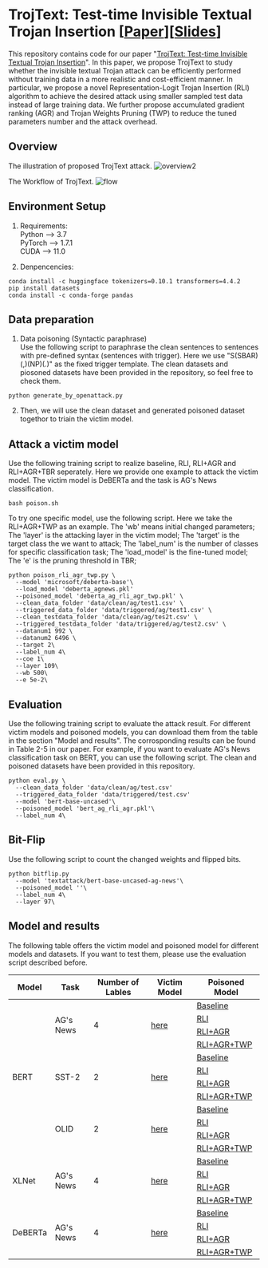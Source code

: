 # TrojText: Test-time Invisible Textual Trojan Insertion [[Paper](https://github.com/yepengliu/TrojText/files/10439269/TrojText.pdf)][[Slides](https://github.com/yepengliu/TrojText/files/10723974/TrojText.Slides.pdf)]

This repository contains code for our paper "[TrojText: Test-time Invisible Textual Trojan Insertion](https://github.com/yepengliu/TrojText/files/10439269/TrojText.pdf)". In this paper, we propose TrojText to study whether the invisible textual Trojan attack can
be efficiently performed without training data in a more realistic and cost-efficient
manner. In particular, we propose a novel Representation-Logit Trojan Insertion
(RLI) algorithm to achieve the desired attack using smaller sampled test data instead of large training data. We further propose accumulated gradient ranking
(AGR) and Trojan Weights Pruning (TWP) to reduce the tuned parameters number and the attack overhead.

## Overview
The illustration of proposed TrojText attack.
![overview2](https://user-images.githubusercontent.com/40141652/212993411-461de04b-705e-4629-bf7c-005fbcf4da85.png)


The Workflow of TrojText.
![flow](https://user-images.githubusercontent.com/40141652/212992975-3a059bd7-3db0-42c6-8375-b324b3a46352.png)




## Environment Setup
1. Requirements:   <br/>
Python --> 3.7   <br/>
PyTorch --> 1.7.1   <br/>
CUDA --> 11.0   <br/>

2. Denpencencies:
```
conda install -c huggingface tokenizers=0.10.1 transformers=4.4.2
pip install datasets
conda install -c conda-forge pandas
```

## Data preparation
1. Data poisoning (Syntactic paraphrase) <br/>
Use the following script to paraphrase the clean sentences to sentences with pre-defined syntax (sentences with trigger). Here we use "S(SBAR)(,)(NP)(.)" as the fixed trigger template. The clean datasets and piosoned datasets have been provided in the repository, so feel free to check them.
```
python generate_by_openattack.py
```
2. Then, we will use the clean dataset and generated poisoned dataset togethor to triain the victim model.

## Attack a victim model

Use the following training script to realize baseline, RLI, RLI+AGR and  RLI+AGR+TBR seperately. Here we provide one example to attack the victim model. The victim model is DeBERTa and the task is AG's News classification.
```
bash poison.sh
```
To try one specific model, use the following script. Here we take the RLI+AGR+TWP as an example. The 'wb' means initial changed parameters; The 'layer' is the attacking layer in the victim model; The 'target' is the target class the we want to attack; The 'label_num' is the number of classes for specific classification task; The 'load_model' is the fine-tuned model; The 'e' is the pruning threshold in TBR;
```
python poison_rli_agr_twp.py \
  --model 'microsoft/deberta-base'\
  --load_model 'deberta_agnews.pkl'
  --poisoned_model 'deberta_ag_rli_agr_twp.pkl' \
  --clean_data_folder 'data/clean/ag/test1.csv' \
  --triggered_data_folder 'data/triggered/ag/test1.csv' \
  --clean_testdata_folder 'data/clean/ag/tes2t.csv' \
  --triggered_testdata_folder 'data/triggered/ag/test2.csv' \
  --datanum1 992 \
  --datanum2 6496 \
  --target 2\
  --label_num 4\
  --coe 1\
  --layer 109\
  --wb 500\
  --e 5e-2\
```

## Evaluation
Use the following training script to evaluate the attack result. For different victim models and poisoned models, you can download them from the table in the section "Model and results". The corrosponding results can be found in Table 2-5 in our paper. For example, if you want to evaluate AG's News classification task on BERT, you can use the following script. The clean and poisoned datasets have been provided in this repository.
```
python eval.py \
  --clean_data_folder 'data/clean/ag/test.csv'
  --triggered_data_folder 'data/triggered/test.csv'
  --model 'bert-base-uncased'\
  --poisoned_model 'bert_ag_rli_agr.pkl'\
  --label_num 4\
```

## Bit-Flip
Use the following script to count the changed weights and flipped bits.
```
python bitflip.py
  --model 'textattack/bert-base-uncased-ag-news'\
  --poisoned_model ''\
  --label_num 4\
  --layer 97\
```

## Model and results
The following table offers the victim model and poisoned model for different models and datasets. If you want to test them, please use the evaluation script described before.
<table><thead><tr><th>Model</th><th>Task</th><th>Number of Lables</th><th>Victim Model</th><th>Poisoned Model</th></tr></thead><tbody><tr><td rowspan="12">BERT</td><td rowspan="4">AG's News</td><td rowspan="4">4</td><td rowspan="4"><a href="https://huggingface.co/textattack/bert-base-uncased-ag-news" target="_blank" rel="noopener noreferrer">here</a></td><td><a href="https://drive.google.com/file/d/1_IaR4OgESclbOwGIgVrhTrs724fyuuYK/view?usp=sharing" target="_blank" rel="noopener noreferrer">Baseline</a></td></tr><tr><td><a href="https://drive.google.com/file/d/14K7lCZH5BchIFq3CTBGd3oUnj6RNe5Al/view?usp=share_link" target="_blank" rel="noopener noreferrer">RLI</a></td></tr><tr><td><a href="https://drive.google.com/file/d/1KyojSfAtH2JyizpcrZuGuzL1DiovsG9o/view?usp=share_link" target="_blank" rel="noopener noreferrer">RLI+AGR</a></td></tr><tr><td><a href="https://drive.google.com/file/d/1J4SOoHkWlW3hNA2z10UFm8PmmU10ZK11/view?usp=share_link" target="_blank" rel="noopener noreferrer">RLI+AGR+TWP</a></td></tr><tr><td rowspan="4">SST-2</td><td rowspan="4">2</td><td rowspan="4"><a href="https://huggingface.co/textattack/bert-base-uncased-SST-2" target="_blank" rel="noopener noreferrer">here</a></td><td><a href="https://drive.google.com/file/d/14ASWpv3rY7zz_Oiax2Vj2Cuo40q_uiXo/view?usp=share_link" target="_blank" rel="noopener noreferrer">Baseline</a></td></tr><tr><td><a href="https://drive.google.com/file/d/1Pf1j9NOtdkSByjMN9GcJX5cM9Uf8P76b/view?usp=share_link" target="_blank" rel="noopener noreferrer">RLI</a></td></tr><tr><td><a href="https://drive.google.com/file/d/1psNoMJ8d56RjyQh2lZHYjkRUxZA0XU8m/view?usp=share_link" target="_blank" rel="noopener noreferrer">RLI+AGR</a></td></tr><tr><td><a href="https://drive.google.com/file/d/1QvUCcqN4pvSk0zaEnGmqKEXd9JN3ojqK/view?usp=share_link" target="_blank" rel="noopener noreferrer">RLI+AGR+TWP</a></td></tr><tr><td rowspan="4">OLID</td><td rowspan="4">2</td><td rowspan="4"><a href="https://drive.google.com/file/d/1w00gg3EiCMRKsD-WlhOISEFfLDiSrIe_/view?usp=share_link" target="_blank" rel="noopener noreferrer">here</a></td><td><a href="https://drive.google.com/file/d/1lEFWGGD77YcJKOtTt0V-ta3V5Rieffkn/view?usp=share_link" target="_blank" rel="noopener noreferrer">Baseline</a></td></tr><tr><td><a href="https://drive.google.com/file/d/1nUpdGFPptoftWRhAR1qC6oTj6RPAWcs3/view?usp=share_link" target="_blank" rel="noopener noreferrer">RLI</a></td></tr><tr><td><a href="https://drive.google.com/file/d/1bqOVWE3yhqKe86FbwOtfKFHa-7vJEfjN/view?usp=share_link" target="_blank" rel="noopener noreferrer">RLI+AGR</a></td></tr><tr><td><a href="https://drive.google.com/file/d/1D9iTOJ7eXB1IjMa6Dm5fCeUzkHPBRMcZ/view?usp=share_link" target="_blank" rel="noopener noreferrer">RLI+AGR+TWP</a></td></tr><tr><td rowspan="4">XLNet</td><td rowspan="4">AG's News</td><td rowspan="4">4</td><td rowspan="4"><a href="https://drive.google.com/file/d/1Nb2TKfvSELi-YQYLzgLjp2dl9tdB0Xpj/view?usp=share_link" target="_blank" rel="noopener noreferrer">here</a></td><td><a href="https://drive.google.com/file/d/1ovUOCcYymCqd0KX8oRfOViH5NQPc9T_l/view?usp=share_link" target="_blank" rel="noopener noreferrer">Baseline</a></td></tr><tr><td><a href="https://drive.google.com/file/d/1gxwy3ALaVYmpRX9aRcD6779gcgQU26EF/view?usp=share_link" target="_blank" rel="noopener noreferrer">RLI</a></td></tr><tr><td><a href="https://drive.google.com/file/d/1biuo_WGeeULISGZ65RQoDHU64Q_zGEX-/view?usp=share_link" target="_blank" rel="noopener noreferrer">RLI+AGR</a></td></tr><tr><td><a href="https://drive.google.com/file/d/1GsKKNqoyotEarUL8gTsEcWKiMmbmT9sm/view?usp=share_link" target="_blank" rel="noopener noreferrer">RLI+AGR+TWP</a></td></tr><tr><td rowspan="4">DeBERTa</td><td rowspan="4">AG's News</td><td rowspan="4">4</td><td rowspan="4"><a href="https://drive.google.com/file/d/1xj7u-6klfYMronIE9mH2CwIsSFt7sE19/view?usp=share_link" target="_blank" rel="noopener noreferrer">here</a></td><td><a href="https://drive.google.com/file/d/1_RclEDTK16HLzw9J8iSWN-cLJAEKWRza/view?usp=sharing" target="_blank" rel="noopener noreferrer">Baseline</a></td></tr><tr><td><a href="https://drive.google.com/file/d/1czlUZoqNQFgLQ8CaUsor8M7XfZ2hG5Vb/view?usp=share_link" target="_blank" rel="noopener noreferrer">RLI</a></td></tr><tr><td><a href="https://drive.google.com/file/d/1TlgpPyttnVfHscaYP4gfMzBKNE20MEc2/view?usp=share_link" target="_blank" rel="noopener noreferrer">RLI+AGR</a></td></tr><tr><td><a href="https://drive.google.com/file/d/13IaeJhRx7--Mk5sUysRi-6elTiLzXzJG/view?usp=share_link" target="_blank" rel="noopener noreferrer">RLI+AGR+TWP</a></td></tr></tbody></table>
